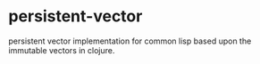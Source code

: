 # persistent-vector
persistent vector implementation for common lisp based upon the immutable vectors in clojure.
